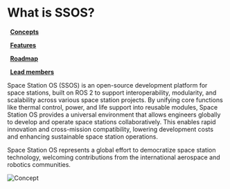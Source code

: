 <!--
layout: default
title: What is SSOS?
nav_order: 2
-->

# What is SSOS?

**&nbsp;&nbsp;[Concepts](https://en.spacedata.jp/news/202411_ssos)**

**&nbsp;&nbsp;[Features](features.md)**

**&nbsp;&nbsp;[Roadmap](roadmap.md)**

**&nbsp;&nbsp;[Lead members](leadmember.md)**



Space Station OS (SSOS) is an open-source development platform for space stations, built on ROS 2 to support interoperability, modularity, and scalability across various space station projects. By unifying core functions like thermal control, power, and life support into reusable modules, Space Station OS provides a universal environment that allows engineers globally to develop and operate space stations collaboratively. This enables rapid innovation and cross-mission compatibility, lowering development costs and enhancing sustainable space station operations.

Space Station OS represents a global effort to democratize space station technology, welcoming contributions from the international aerospace and robotics communities.

![Concept](https://github.com/user-attachments/assets/b6341303-975a-47e6-b617-598536f09c65)
